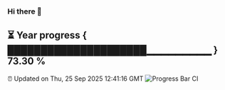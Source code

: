 ### Hi there 👋
⏳ Year progress { █████████████████████▁▁▁▁▁▁▁▁▁ } 73.30 %
---
⏰ Updated on Thu, 25 Sep 2025 12:41:16 GMT
![Progress Bar CI](https://github.com/liununu/liununu/workflows/Progress%20Bar%20CI/badge.svg)
